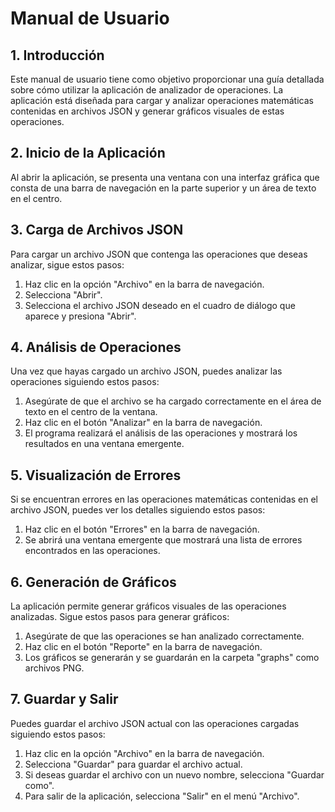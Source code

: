 # Manual de Usuario

## 1. Introducción
Este manual de usuario tiene como objetivo proporcionar una guía detallada sobre cómo utilizar la aplicación de analizador de operaciones. La aplicación está diseñada para cargar y analizar operaciones matemáticas contenidas en archivos JSON y generar gráficos visuales de estas operaciones.

## 2. Inicio de la Aplicación
Al abrir la aplicación, se presenta una ventana con una interfaz gráfica que consta de una barra de navegación en la parte superior y un área de texto en el centro.

## 3. Carga de Archivos JSON
Para cargar un archivo JSON que contenga las operaciones que deseas analizar, sigue estos pasos:

1. Haz clic en la opción "Archivo" en la barra de navegación.
2. Selecciona "Abrir".
3. Selecciona el archivo JSON deseado en el cuadro de diálogo que aparece y presiona "Abrir".

## 4. Análisis de Operaciones
Una vez que hayas cargado un archivo JSON, puedes analizar las operaciones siguiendo estos pasos:

1. Asegúrate de que el archivo se ha cargado correctamente en el área de texto en el centro de la ventana.
2. Haz clic en el botón "Analizar" en la barra de navegación.
3. El programa realizará el análisis de las operaciones y mostrará los resultados en una ventana emergente.

## 5. Visualización de Errores
Si se encuentran errores en las operaciones matemáticas contenidas en el archivo JSON, puedes ver los detalles siguiendo estos pasos:

1. Haz clic en el botón "Errores" en la barra de navegación.
2. Se abrirá una ventana emergente que mostrará una lista de errores encontrados en las operaciones.

## 6. Generación de Gráficos
La aplicación permite generar gráficos visuales de las operaciones analizadas. Sigue estos pasos para generar gráficos:

1. Asegúrate de que las operaciones se han analizado correctamente.
2. Haz clic en el botón "Reporte" en la barra de navegación.
3. Los gráficos se generarán y se guardarán en la carpeta "graphs" como archivos PNG.

## 7. Guardar y Salir
Puedes guardar el archivo JSON actual con las operaciones cargadas siguiendo estos pasos:

1. Haz clic en la opción "Archivo" en la barra de navegación.
2. Selecciona "Guardar" para guardar el archivo actual.
3. Si deseas guardar el archivo con un nuevo nombre, selecciona "Guardar como".
4. Para salir de la aplicación, selecciona "Salir" en el menú "Archivo".
